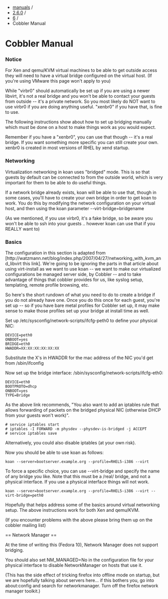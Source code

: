 

<!-- begin content -->

<div id="wrap" class="container">
 <div class="row">
  <div class="span8">
<ul class="breadcrumb"><li><a href="/manuals">manuals</a> <span class="divider">/</span></li><li><a href="/manuals/2.6.0">2.6.0</a> <span class="divider">/</span></li><li><a href="/manuals/2.6.0/6_-_Koan.html">6</a> <span class="divider">/</span></li><li class="active">Cobbler Manual</li></ul>
   <h1>Cobbler Manual</h1>
<h3>Notice</h3>

<p>For Xen and qemu/KVM virtual machines to be able to get outside access they will need to have a virtual bridge configured on the virtual host.   (If you're using VMware this page won't apply to you)</p>

<p>While "virbr0" should automatically be set up if you are using a newer libvirt, it's not a real bridge and you won't be able to contact your guests from outside -- it's a private network.  So you most likely do NOT want to use virbr0 if you are doing anything useful.   "xenbr0" if you have that, is fine to use.</p>

<p>The following instructions show about how to set up bridging manually which must be done on a host to make things work as you would expect.</p>

<p>Remember if you have a "xenbr0", you can use that though -- it's a real bridge.  If you want something more specific you can still create your own.   xenbr0 is created in most versions of RHEL by xend startup.</p>

<h3>Networking</h3>

<p>Virtualization networking in koan uses "bridged" mode.   This is so that guests by default
can be connected to from the outside world, which is very important for them to be able to do useful things.</p>

<p>If a network bridge already exists, koan will be able to use that, though in some cases, you'll
have to create your own bridge in order to get koan to work.  You do this by modifying the network configuration on your virtual host,
and then using the koan parameter --virt-bridge=bridgename</p>

<p>(As we mentioned, if you use virbr0, it's a fake bridge, so be aware you won't be able to ssh into your guests .. however koan can use that if you REALLY want to)</p>

<h3>Basics</h3>

<p>The configuration in this section is adapted from [http://watzmann.net/blog/index.php/2007/04/27/networking_with_kvm_and_libvirt this link].  We're going to be ignoring the parts in that article about using virt-install as we want to use koan -- we want to make our virtualized configurations be managed server side, by Cobbler -- and to take advantage of things that cobbler provides for us, like syslog setup, templating, remote profile browsing, etc.</p>

<p>So here's the short rundown of what you need to do to create a bridge if you do not already have one.  Once you do this once for each guest, you're set up -- so if you have bare metal profiles for Cobbler set up, it may make sense to make those profiles set up your bridge at install time as well.</p>

<p>Set up /etc/sysconfig/network-scripts/ifcfg-peth0 to define your physical NIC:</p>

<pre><code>DEVICE=peth0
ONBOOT=yes
BRIDGE=eth0
HWADDR=XX:XX:XX:XX:XX:XX
</code></pre>

<p>Substitute the X's in HWADDR for the mac address of the NIC you'd get from /sbin/ifconfig</p>

<p>Now set up the bridge interface:  /sbin/sysconfig/network-scripts/ifcfg-eth0:</p>

<pre><code>DEVICE=eth0
BOOTPROTO=dhcp
ONBOOT=yes
TYPE=Bridge
</code></pre>

<p>As the above link recommends, "You also want to add an iptables rule that allows forwarding of packets on the bridged physical NIC (otherwise DHCP from your guests won't work)".</p>

<pre><code># service iptables start
# iptables -I FORWARD -m physdev --physdev-is-bridged -j ACCEPT
# service iptables save
</code></pre>

<p>Alternatively, you could also disable iptables (at your own risk).</p>

<p>Now you should be able to use koan as follows:</p>

<pre><code>koan --server=bootserver.example.org --profile=RHEL5-i386 --virt
</code></pre>

<p>To force a specific choice, you can use --virt-bridge and specify the name of any bridge you like.  Note that this must be a /real/ bridge, and not a physical interface.
If you use a physical interface things will not work.</p>

<pre><code>koan --server=bootserver.example.org --profile=RHEL5-i386 --virt --virt-bridge=peth0
</code></pre>

<p>Hopefully that helps address some of the basics around virtual networking setup.  The above instructions work for both Xen and qemu/KVM.</p>

<p>(If you encounter problems with the above please bring them up on the cobbler mailing list)</p>

<p>== Network Manager ==</p>

<p>At the time of writing this (Fedora 10), Network Manager does not support bridging.</p>

<p>You should also set NM_MANAGED=No in the configuration file for your physical interface to disable NetworkManager on hosts that use it.</p>

<p>(This has the side effect of tricking firefox into offline mode on startup, but we are hopefully talking about servers here... if this bothers you, go into about:config and search for networkmanager.  Turn off the firefox network manager toolkit.)</p>
